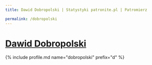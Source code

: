 ```yaml
---
title: Dawid Dobropolski | Statystyki patronite.pl | Patromierz

permalink: /dobropolski
---
```


# [Dawid Dobropolski](https://patronite.pl/dobropolski)

{% include profile.md name="dobropolski" prefix="d" %}
